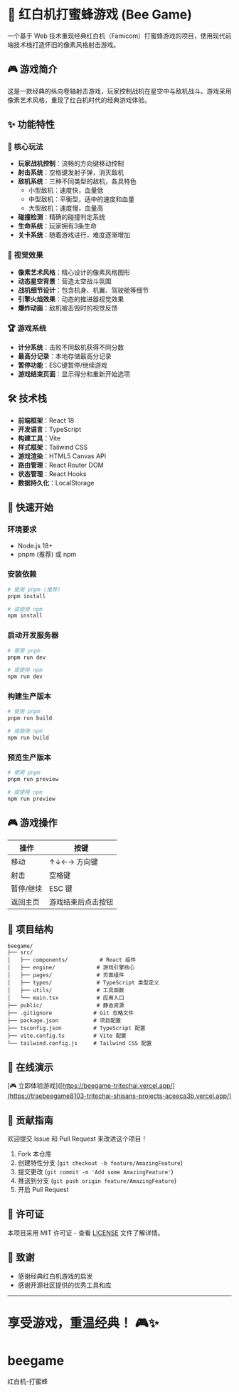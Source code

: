 # 🐝 红白机打蜜蜂游戏 (Bee Game)

一个基于 Web 技术重现经典红白机（Famicom）打蜜蜂游戏的项目，使用现代前端技术栈打造怀旧的像素风格射击游戏。

## 🎮 游戏简介

这是一款经典的纵向卷轴射击游戏，玩家控制战机在星空中与敌机战斗。游戏采用像素艺术风格，重现了红白机时代的经典游戏体验。

## ✨ 功能特性

### 🎯 核心玩法
- **玩家战机控制**：流畅的方向键移动控制
- **射击系统**：空格键发射子弹，消灭敌机
- **敌机系统**：三种不同类型的敌机，各具特色
  - 小型敌机：速度快，血量低
  - 中型敌机：平衡型，适中的速度和血量
  - 大型敌机：速度慢，血量高
- **碰撞检测**：精确的碰撞判定系统
- **生命系统**：玩家拥有3条生命
- **关卡系统**：随着游戏进行，难度逐渐增加

### 🎨 视觉效果
- **像素艺术风格**：精心设计的像素风格图形
- **动态星空背景**：营造太空战斗氛围
- **战机细节设计**：包含机身、机翼、驾驶舱等细节
- **引擎火焰效果**：动态的推进器视觉效果
- **爆炸动画**：敌机被击毁时的视觉反馈

### 🏆 游戏系统
- **计分系统**：击败不同敌机获得不同分数
- **最高分记录**：本地存储最高分记录
- **暂停功能**：ESC键暂停/继续游戏
- **游戏结束页面**：显示得分和重新开始选项

## 🛠️ 技术栈

- **前端框架**：React 18
- **开发语言**：TypeScript
- **构建工具**：Vite
- **样式框架**：Tailwind CSS
- **游戏渲染**：HTML5 Canvas API
- **路由管理**：React Router DOM
- **状态管理**：React Hooks
- **数据持久化**：LocalStorage

## 🚀 快速开始

### 环境要求
- Node.js 18+
- pnpm (推荐) 或 npm

### 安装依赖
```bash
# 使用 pnpm (推荐)
pnpm install

# 或使用 npm
npm install
```

### 启动开发服务器
```bash
# 使用 pnpm
pnpm run dev

# 或使用 npm
npm run dev
```

### 构建生产版本
```bash
# 使用 pnpm
pnpm run build

# 或使用 npm
npm run build
```

### 预览生产版本
```bash
# 使用 pnpm
pnpm run preview

# 或使用 npm
npm run preview
```

## 🎮 游戏操作

| 操作 | 按键 |
|------|------|
| 移动 | ↑↓←→ 方向键 |
| 射击 | 空格键 |
| 暂停/继续 | ESC 键 |
| 返回主页 | 游戏结束后点击按钮 |

## 📁 项目结构

```
beegame/
├── src/
│   ├── components/          # React 组件
│   ├── engine/             # 游戏引擎核心
│   ├── pages/              # 页面组件
│   ├── types/              # TypeScript 类型定义
│   ├── utils/              # 工具函数
│   └── main.tsx            # 应用入口
├── public/                 # 静态资源
├── .gitignore             # Git 忽略文件
├── package.json           # 项目配置
├── tsconfig.json          # TypeScript 配置
├── vite.config.ts         # Vite 配置
└── tailwind.config.js     # Tailwind CSS 配置
```

## 🌟 在线演示

[🎮 立即体验游戏]([https://beegame-tritechai.vercel.app/](https://traebeegame8103-tritechai-shisans-projects-aceeca3b.vercel.app/)

## 🤝 贡献指南

欢迎提交 Issue 和 Pull Request 来改进这个项目！

1. Fork 本仓库
2. 创建特性分支 (`git checkout -b feature/AmazingFeature`)
3. 提交更改 (`git commit -m 'Add some AmazingFeature'`)
4. 推送到分支 (`git push origin feature/AmazingFeature`)
5. 开启 Pull Request

## 📄 许可证

本项目采用 MIT 许可证 - 查看 [LICENSE](LICENSE) 文件了解详情。

## 🙏 致谢

- 感谢经典红白机游戏的启发
- 感谢开源社区提供的优秀工具和库

---

**享受游戏，重温经典！** 🎮✨
=======
# beegame
红白机-打蜜蜂

